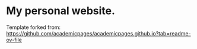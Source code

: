 # My personal website.
Template forked from: https://github.com/academicpages/academicpages.github.io?tab=readme-ov-file